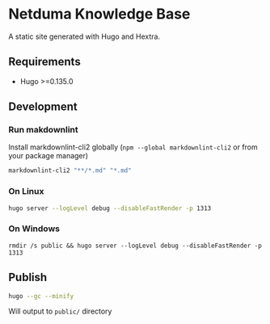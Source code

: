 # Netduma Knowledge Base

A static site generated with Hugo and Hextra.

## Requirements

* Hugo >=0.135.0

## Development

### Run makdownlint

Install markdownlint-cli2 globally (`npm --global markdownlint-cli2` or from your package manager)

```bash
markdownlint-cli2 "**/*.md" "*.md"
```

### On Linux

```bash
hugo server --logLevel debug --disableFastRender -p 1313
```

### On Windows

```batch
rmdir /s public && hugo server --logLevel debug --disableFastRender -p 1313
```

## Publish

```bash
hugo --gc --minify
```

Will output to `public/` directory

